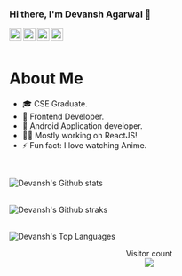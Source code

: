 ### Hi there, I'm Devansh Agarwal 👋


<a href="https://www.facebook.com/devansh.agarwal.58">
  <img align="left" alt="Devansh's Facebook" width="22px" src="https://github.com/paulrobertlloyd/socialmediaicons/blob/main/facebook-48x48.png" />
</a>
<a href="https://www.linkedin.com/in/devanshagarwal783">
  <img align="left" alt="Devansh's LinkedIn" width="22px" src="https://user-images.githubusercontent.com/47604864/102381927-d5b3dc00-3fef-11eb-892d-e65f16d9d199.png" />
</a>
<a href="https://www.instagram.com/_devanshagarwal__/">
  <img align="left" alt="Devansh's Instagram" width="22px" src="https://user-images.githubusercontent.com/47604864/102374897-dd6f8280-3fe7-11eb-8476-b315e5044df1.png" />
</a>
<a href="https://twitter.com/Devansh15702227">
  <img align="left" alt="Devansh's Twitter" width="22px" src="https://user-images.githubusercontent.com/47604864/102375725-d8f79980-3fe8-11eb-82e0-ee54caa50d9f.png" />
</a> 

<!--
**devanshagar783/devanshagar783** is a ✨ _special_ ✨ repository because its `README.md` (this file) appears on your GitHub profile.

Here are some ideas to get you started:

- 🔭 I’m currently working on ...
- 🌱 I’m currently learning ...
- 👯 I’m looking to collaborate on ...
- 🤔 I’m looking for help with ...
- 💬 Ask me about ...
- 📫 How to reach me: ...
- 😄 Pronouns: ...
- ⚡ Fun fact: ...
-->


<br />
<br />

# About Me

- 🎓 CSE Graduate.
- 📱 Frontend Developer.
- 📱 Android Application developer.
- 👨‍💻 Mostly working on ReactJS!
- ⚡ Fun fact: I love watching Anime.

<br />

![Devansh's Github stats](https://github-readme-stats.vercel.app/api?username=devanshagar783&show_icons=true&theme=tokyonight)
<br />
<br />

![Devansh's Github straks](https://github-readme-streak-stats.herokuapp.com/?user=devanshagar783&theme=tokyonight&&layout=compact)
<br /> 
<br />

![Devansh's Top Languages](https://github-readme-stats.vercel.app/api/top-langs/?username=devanshagar783&theme=tokyonight&&layout=compact)
<br />

<p align="center"> 
  Visitor count<br>
  <img src="https://profile-counter.glitch.me/devanshagar783/count.svg" />
</p>
